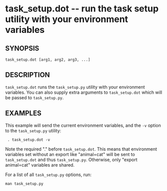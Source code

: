task_setup.dot -- run the task setup utility with your environment variables
=============================================

## SYNOPSIS

`task_setup.dot [arg1, arg2, arg3, ...]`

## DESCRIPTION

`task_setup.dot` runs the `task_setup.py` utility with your environment variables. You can also supply extra arguments to `task_setup.dot` which will be passed to `task_setup.py`.

## EXAMPLES

This example will send the current environment variables, and the `-v` option to the `task_setup.py` utility:

```
 . task_setup.dot -v
```

Note the required "." before `task_setup.dot`. This means that environment variables set without an export like "animal=cat" will be sent to `task_setup.dot` and thus `task_setup.py`. Otherwise, only "export animal=cat" variables are shared.

For a list of all `task_setup.py` options, run:

```
man task_setup.py
```
